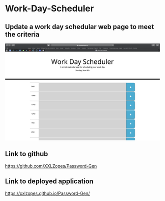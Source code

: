 # Work-Day-Scheduler

## Update a work day schedular web page to meet the criteria



![](assets/images/ScreenShot.png)

## Link to github
https://github.com/XXLZopes/Password-Gen

## Link to deployed application 
https://xxlzopes.github.io/Password-Gen/

